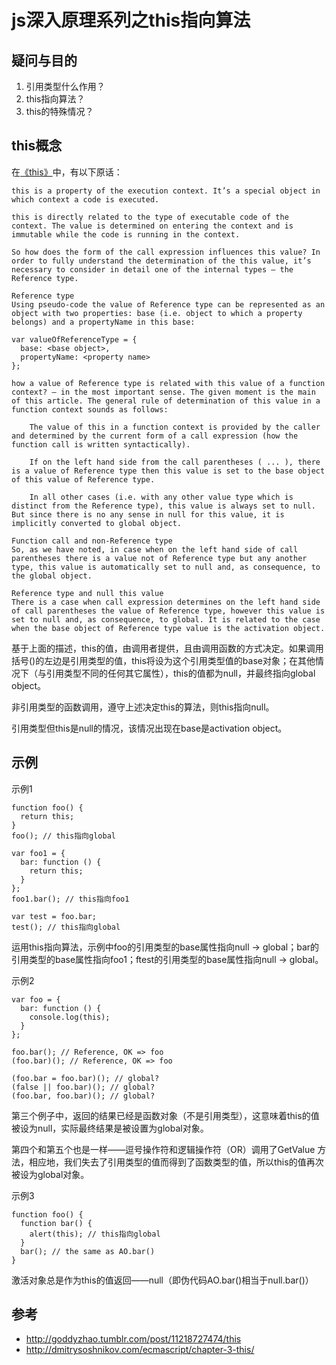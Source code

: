 # js深入原理系列之this指向算法

## 疑问与目的

1. 引用类型什么作用？
2. this指向算法？
3. this的特殊情况？

## this概念

在[《this》](http://dmitrysoshnikov.com/ecmascript/chapter-3-this/)中，有以下原话：
```
this is a property of the execution context. It’s a special object in which context a code is executed.

this is directly related to the type of executable code of the context. The value is determined on entering the context and is immutable while the code is running in the context.

So how does the form of the call expression influences this value? In order to fully understand the determination of the this value, it’s necessary to consider in detail one of the internal types — the Reference type.

Reference type
Using pseudo-code the value of Reference type can be represented as an object with two properties: base (i.e. object to which a property belongs) and a propertyName in this base:

var valueOfReferenceType = {
  base: <base object>,
  propertyName: <property name>
};

how a value of Reference type is related with this value of a function context? — in the most important sense. The given moment is the main of this article. The general rule of determination of this value in a function context sounds as follows:

	The value of this in a function context is provided by the caller and determined by the current form of a call expression (how the function call is written syntactically).

	If on the left hand side from the call parentheses ( ... ), there is a value of Reference type then this value is set to the base object of this value of Reference type.

	In all other cases (i.e. with any other value type which is distinct from the Reference type), this value is always set to null. But since there is no any sense in null for this value, it is implicitly converted to global object.

Function call and non-Reference type
So, as we have noted, in case when on the left hand side of call parentheses there is a value not of Reference type but any another type, this value is automatically set to null and, as consequence, to the global object.

Reference type and null this value
There is a case when call expression determines on the left hand side of call parentheses the value of Reference type, however this value is set to null and, as consequence, to global. It is related to the case when the base object of Reference type value is the activation object.
```
基于上面的描述，this的值，由调用者提供，且由调用函数的方式决定。如果调用括号()的左边是引用类型的值，this将设为这个引用类型值的base对象；在其他情况下（与引用类型不同的任何其它属性），this的值都为null，并最终指向global object。

非引用类型的函数调用，遵守上述决定this的算法，则this指向null。

引用类型但this是null的情况，该情况出现在base是activation object。

## 示例
示例1
```
function foo() {
  return this;
}
foo(); // this指向global

var foo1 = {
  bar: function () {
    return this;
  }
};
foo1.bar(); // this指向foo1

var test = foo.bar;
test(); // this指向global
```
运用this指向算法，示例中foo的引用类型的base属性指向null -> global；bar的引用类型的base属性指向foo1；ftest的引用类型的base属性指向null -> global。

示例2
```
var foo = {
  bar: function () {
    console.log(this);
  }
};
 
foo.bar(); // Reference, OK => foo
(foo.bar)(); // Reference, OK => foo
 
(foo.bar = foo.bar)(); // global?
(false || foo.bar)(); // global?
(foo.bar, foo.bar)(); // global?
```
第三个例子中，返回的结果已经是函数对象（不是引用类型），这意味着this的值被设为null，实际最终结果是被设置为global对象。

第四个和第五个也是一样——逗号操作符和逻辑操作符（OR）调用了GetValue 方法，相应地，我们失去了引用类型的值而得到了函数类型的值，所以this的值再次被设为global对象。

示例3
```
function foo() {
  function bar() {
    alert(this); // this指向global
  }
  bar(); // the same as AO.bar()
}
```
激活对象总是作为this的值返回——null（即伪代码AO.bar()相当于null.bar()）

## 参考
+ http://goddyzhao.tumblr.com/post/11218727474/this
+ http://dmitrysoshnikov.com/ecmascript/chapter-3-this/